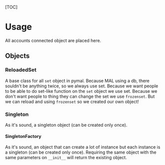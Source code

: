 [TOC]

Usage
=====
All accounts connected object are placed here.

Objects
-------

### ReloadedSet
A base class for all `set` object in pymal.
Because MAL using a db, there souldn't be anything twice, so we always use set.
Because we want people to be able to do set-like function on the `set` object we use set. 
Because we don't want people to thing they can change the set we use `frozenset`.
But we can reload and using `frozenset` so we created our own object!

### Singleton
As it's sound, a singleton object (can be created only once).

#### SingletonFactory
As it's sound, an object that can create a lot of instance but each instance is a singleton (can be created only once).
Requiring the same object with the same parameters on `__init__` will return the existing object.